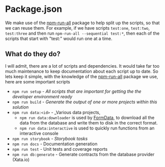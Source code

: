 # Package.json

We make use of the [npm-run-all][npmRunAll] package to help split up the scripts, so that we can reuse them. For example, if we have scripts `test:one`, `test:two`, `test:three` and then run `npm-run-all --sequential test:*`, then each of the scripts that start with "test:" would run one at a time.


## What do they do?

I will admit, there are a lot of scripts and dependencies. It would take far too much maintenance to keep documentation about each script up to date. So lets keep it simple, with the knowledge of the [npm-run-all][npmRunAll] package we use, here are some important scripts

- `npm run setup` - _All scripts that are important for getting the the developer environment ready_
- `npm run build` - _Generate the output of one or more projects within this solution_
- `npm run data:<id>` - _Various data projects, 
  - `npm run data:downloader` is used by [FormData][formDataGithub], to download all the data from the database and write them to disk in the correct format. 
  - `npm run data:interactive` is used to quickly run functions from an interactive console
- `npm run storybook` - _Storybook tasks_
- `npm run docs` - Documentation generation
- `npm run test` - Unit tests and coverage reports
- `npm run db:generate` - Generate contracts from the database provider (Xata.io)

<!-- Links used in the page -->

[npmRunAll]: https://www.npmjs.com/package/npm-run-all
[formDataGithub]: https://github.com/NMSUD/FormData


